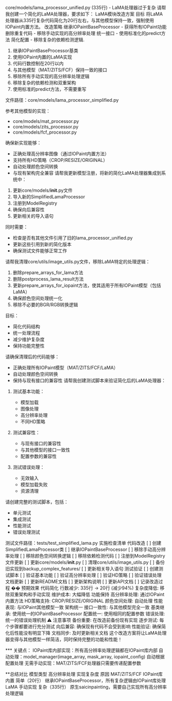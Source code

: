 
core/models/lama_processor_unified.py (335行) - LaMA处理器过于复杂
请帮我创建一个简化的LaMA处理器，要求如下：
LaMA模块改造方案
目标
将LaMA处理器从335行复杂代码简化为20行左右，与其他模型保持一致，强制使用IOPaint内置方法。
改造策略
继承IOPaintBaseProcessor - 获得所有IOPaint功能
删除重复代码 - 移除手动实现的高分辨率处理
统一接口 - 使用标准化的predict方法
简化配置 - 移除复杂的依赖检测逻辑.

1. 继承IOPaintBaseProcessor基类
2. 使用IOPaint内置的LaMA实现
3. 代码行数控制在20行以内
4. 与其他模型（MAT/ZITS/FCF）保持一致的接口
5. 移除所有手动实现的高分辨率处理逻辑
6. 移除复杂的依赖检测和双重架构
7. 使用标准的predict方法，不需要重写

文件路径：core/models/lama_processor_simplified.py

参考其他模型的实现：
- core/models/mat_processor.py
- core/models/zits_processor.py  
- core/models/fcf_processor.py

确保新实现能够：
- 正确处理高分辨率图像（通过IOPaint内置方法）
- 支持所有HD策略（CROP/RESIZE/ORIGINAL）
- 自动处理颜色空间转换
- 与现有架构完全兼容
请帮我更新模型注册，将新的简化LaMA处理器集成到系统中：

1. 更新core/models/__init__.py文件
2. 导入新的SimplifiedLamaProcessor
3. 注册到ModelRegistry
4. 确保向后兼容性
5. 更新相关的导入语句

同时需要：
- 检查是否有其他文件引用了旧的lama_processor_unified.py
- 更新这些引用到新的简化版本
- 确保测试文件能够正常工作

请帮我清理core/utils/image_utils.py文件，移除LaMA特定的处理逻辑：

1. 删除prepare_arrays_for_lama方法
2. 删除postprocess_lama_result方法
3. 更新prepare_arrays_for_iopaint方法，使其适用于所有IOPaint模型（包括LaMA）
4. 确保颜色空间处理统一化
5. 移除不必要的BGR/RGB转换逻辑

目标：
- 简化代码结构
- 统一处理流程
- 减少维护复杂度
- 保持功能完整性

请确保清理后的代码能够：
- 正确处理所有IOPaint模型（MAT/ZITS/FCF/LaMA）
- 自动处理颜色空间转换
- 保持与现有接口的兼容性
请帮我创建测试脚本来验证简化后的LaMA处理器：

1. 测试基本功能：
   - 模型加载
   - 图像处理
   - 高分辨率处理
   - 不同HD策略

2. 测试兼容性：
   - 与现有接口的兼容性
   - 与其他模型的接口一致性
   - 配置参数的兼容性

3. 测试错误处理：
   - 无效输入
   - 模型加载失败
   - 资源清理

请创建完整的测试脚本，包括：
- 单元测试
- 集成测试
- 性能测试
- 错误处理测试

测试文件路径：tests/test_simplified_lama.py
 实施检查清单
代码改造
[ ] 创建SimplifiedLamaProcessor类
[ ] 继承IOPaintBaseProcessor
[ ] 移除手动高分辨率处理
[ ] 移除颜色空间转换逻辑
[ ] 移除依赖检测代码
[ ] 注册到ModelRegistry
文件更新
[ ] 更新core/models/__init__.py
[ ] 清理core/utils/image_utils.py
[ ] 备份旧实现到backup_complex_features/
[ ] 更新相关导入语句
测试验证
[ ] 创建测试脚本
[ ] 验证基本功能
[ ] 验证高分辨率处理
[ ] 验证HD策略
[ ] 验证错误处理
文档更新
[ ] 更新README文档
[ ] 更新架构说明
[ ] 更新API文档
[ ] 记录改造过程
�� 预期效果
代码简化
行数减少: 335行 → 20行 (减少94%)
复杂度降低: 移除双重架构和手动实现
维护成本: 大幅降低
功能保持
高分辨率处理: 通过IOPaint内置方法
HD策略支持: CROP/RESIZE/ORIGINAL
颜色空间处理: 自动处理
性能表现: 与IOPaint其他模型一致
架构统一
接口一致性: 与其他模型完全一致
基类继承: 使用统一的IOPaintBaseProcessor
配置统一: 使用相同的配置参数
错误处理: 统一的错误处理机制
⚠️ 注意事项
备份重要: 在改造前备份现有实现
逐步测试: 每个步骤都要进行充分测试
向后兼容: 确保现有代码不会受到影响
性能验证: 确保简化后性能没有明显下降
文档同步: 及时更新相关文档
这个改造方案将让LaMA处理器变得与其他模型一样简洁，同时保持完整的功能和性能！

*** 关键点：
IOPaint库内部实现：所有高分辨率处理逻辑都在IOPaint库内部
自动处理：model_manager(image_array, mask_array, iopaint_config) 自动根据配置处理
无需手动实现：MAT/ZITS/FCF处理器只需要传递配置参数

**总结对比
模型类型	高分辨率处理	实现复杂度	原因
MAT/ZITS/FCF	IOPaint库内置	简单（20行）	继承IOPaintBaseProcessor，所有复杂逻辑由IOPaint库处理
LaMA	手动实现	复杂（335行）	原生saicinpainting，需要自己实现所有高分辨率处理逻辑